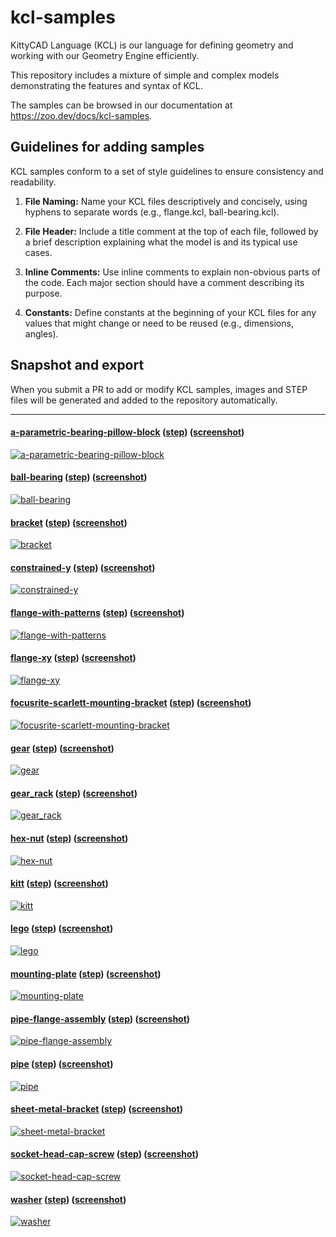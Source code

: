 # kcl-samples

KittyCAD Language (KCL) is our language for defining geometry and working with our Geometry Engine efficiently.

This repository includes a mixture of simple and complex models demonstrating the features and syntax of KCL.

The samples can be browsed in our documentation at <https://zoo.dev/docs/kcl-samples>.

## Guidelines for adding samples

KCL samples conform to a set of style guidelines to ensure consistency and readability.

1. **File Naming:** Name your KCL files descriptively and concisely, using hyphens to separate words (e.g., flange.kcl, ball-bearing.kcl).

2. **File Header:** Include a title comment at the top of each file, followed by a brief description explaining what the model is and its typical use cases.

3. **Inline Comments:** Use inline comments to explain non-obvious parts of the code. Each major section should have a comment describing its purpose.

4. **Constants:** Define constants at the beginning of your KCL files for any values that might change or need to be reused (e.g., dimensions, angles).

## Snapshot and export

When you submit a PR to add or modify KCL samples, images and STEP files will be generated and added to the repository automatically.

---
#### [a-parametric-bearing-pillow-block](a-parametric-bearing-pillow-block.kcl) ([step](STEP-output-of-samples/a-parametric-bearing-pillow-block.step)) ([screenshot](screenshots-of-samples/a-parametric-bearing-pillow-block.png))
[![a-parametric-bearing-pillow-block](screenshots-of-samples/a-parametric-bearing-pillow-block.png)](a-parametric-bearing-pillow-block.kcl)
#### [ball-bearing](ball-bearing.kcl) ([step](STEP-output-of-samples/ball-bearing.step)) ([screenshot](screenshots-of-samples/ball-bearing.png))
[![ball-bearing](screenshots-of-samples/ball-bearing.png)](ball-bearing.kcl)
#### [bracket](bracket.kcl) ([step](STEP-output-of-samples/bracket.step)) ([screenshot](screenshots-of-samples/bracket.png))
[![bracket](screenshots-of-samples/bracket.png)](bracket.kcl)
#### [constrained-y](constrained-y.kcl) ([step](STEP-output-of-samples/constrained-y.step)) ([screenshot](screenshots-of-samples/constrained-y.png))
[![constrained-y](screenshots-of-samples/constrained-y.png)](constrained-y.kcl)
#### [flange-with-patterns](flange-with-patterns.kcl) ([step](STEP-output-of-samples/flange-with-patterns.step)) ([screenshot](screenshots-of-samples/flange-with-patterns.png))
[![flange-with-patterns](screenshots-of-samples/flange-with-patterns.png)](flange-with-patterns.kcl)
#### [flange-xy](flange-xy.kcl) ([step](STEP-output-of-samples/flange-xy.step)) ([screenshot](screenshots-of-samples/flange-xy.png))
[![flange-xy](screenshots-of-samples/flange-xy.png)](flange-xy.kcl)
#### [focusrite-scarlett-mounting-bracket](focusrite-scarlett-mounting-bracket.kcl) ([step](STEP-output-of-samples/focusrite-scarlett-mounting-bracket.step)) ([screenshot](screenshots-of-samples/focusrite-scarlett-mounting-bracket.png))
[![focusrite-scarlett-mounting-bracket](screenshots-of-samples/focusrite-scarlett-mounting-bracket.png)](focusrite-scarlett-mounting-bracket.kcl)
#### [gear](gear.kcl) ([step](STEP-output-of-samples/gear.step)) ([screenshot](screenshots-of-samples/gear.png))
[![gear](screenshots-of-samples/gear.png)](gear.kcl)
#### [gear_rack](gear_rack.kcl) ([step](STEP-output-of-samples/gear_rack.step)) ([screenshot](screenshots-of-samples/gear_rack.png))
[![gear_rack](screenshots-of-samples/gear_rack.png)](gear_rack.kcl)
#### [hex-nut](hex-nut.kcl) ([step](STEP-output-of-samples/hex-nut.step)) ([screenshot](screenshots-of-samples/hex-nut.png))
[![hex-nut](screenshots-of-samples/hex-nut.png)](hex-nut.kcl)
#### [kitt](kitt.kcl) ([step](STEP-output-of-samples/kitt.step)) ([screenshot](screenshots-of-samples/kitt.png))
[![kitt](screenshots-of-samples/kitt.png)](kitt.kcl)
#### [lego](lego.kcl) ([step](STEP-output-of-samples/lego.step)) ([screenshot](screenshots-of-samples/lego.png))
[![lego](screenshots-of-samples/lego.png)](lego.kcl)
#### [mounting-plate](mounting-plate.kcl) ([step](STEP-output-of-samples/mounting-plate.step)) ([screenshot](screenshots-of-samples/mounting-plate.png))
[![mounting-plate](screenshots-of-samples/mounting-plate.png)](mounting-plate.kcl)
#### [pipe-flange-assembly](pipe-flange-assembly.kcl) ([step](STEP-output-of-samples/pipe-flange-assembly.step)) ([screenshot](screenshots-of-samples/pipe-flange-assembly.png))
[![pipe-flange-assembly](screenshots-of-samples/pipe-flange-assembly.png)](pipe-flange-assembly.kcl)
#### [pipe](pipe.kcl) ([step](STEP-output-of-samples/pipe.step)) ([screenshot](screenshots-of-samples/pipe.png))
[![pipe](screenshots-of-samples/pipe.png)](pipe.kcl)
#### [sheet-metal-bracket](sheet-metal-bracket.kcl) ([step](STEP-output-of-samples/sheet-metal-bracket.step)) ([screenshot](screenshots-of-samples/sheet-metal-bracket.png))
[![sheet-metal-bracket](screenshots-of-samples/sheet-metal-bracket.png)](sheet-metal-bracket.kcl)
#### [socket-head-cap-screw](socket-head-cap-screw.kcl) ([step](STEP-output-of-samples/socket-head-cap-screw.step)) ([screenshot](screenshots-of-samples/socket-head-cap-screw.png))
[![socket-head-cap-screw](screenshots-of-samples/socket-head-cap-screw.png)](socket-head-cap-screw.kcl)
#### [washer](washer.kcl) ([step](STEP-output-of-samples/washer.step)) ([screenshot](screenshots-of-samples/washer.png))
[![washer](screenshots-of-samples/washer.png)](washer.kcl)
